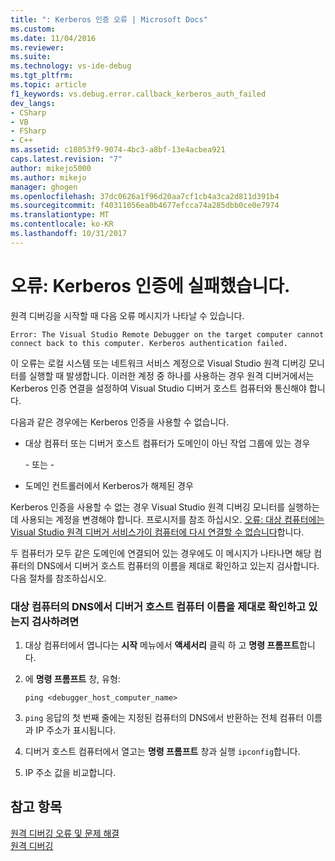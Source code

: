 ```yaml
---
title: ": Kerberos 인증 오류 | Microsoft Docs"
ms.custom: 
ms.date: 11/04/2016
ms.reviewer: 
ms.suite: 
ms.technology: vs-ide-debug
ms.tgt_pltfrm: 
ms.topic: article
f1_keywords: vs.debug.error.callback_kerberos_auth_failed
dev_langs:
- CSharp
- VB
- FSharp
- C++
ms.assetid: c18053f9-9074-4bc3-a8bf-13e4acbea921
caps.latest.revision: "7"
author: mikejo5000
ms.author: mikejo
manager: ghogen
ms.openlocfilehash: 37dc0626a1f96d20aa7cf1cb4a3ca2d811d391b4
ms.sourcegitcommit: f40311056ea0b4677efcca74a285dbb0ce0e7974
ms.translationtype: MT
ms.contentlocale: ko-KR
ms.lasthandoff: 10/31/2017
---
```

# <a name="error-kerberos-authentication-failed"></a>오류: Kerberos 인증에 실패했습니다.
원격 디버깅을 시작할 때 다음 오류 메시지가 나타날 수 있습니다.  
  
```  
Error: The Visual Studio Remote Debugger on the target computer cannot connect back to this computer. Kerberos authentication failed.  
```  
  
 이 오류는 로컬 시스템 또는 네트워크 서비스 계정으로 Visual Studio 원격 디버깅 모니터를 실행할 때 발생합니다. 이러한 계정 중 하나를 사용하는 경우 원격 디버거에서는 Kerberos 인증 연결을 설정하여 Visual Studio 디버거 호스트 컴퓨터와 통신해야 합니다.  
  
 다음과 같은 경우에는 Kerberos 인증을 사용할 수 없습니다.  
  
-   대상 컴퓨터 또는 디버거 호스트 컴퓨터가 도메인이 아닌 작업 그룹에 있는 경우  
  
     \- 또는 -  
  
-   도메인 컨트롤러에서 Kerberos가 해제된 경우  
  
 Kerberos 인증을 사용할 수 없는 경우 Visual Studio 원격 디버깅 모니터를 실행하는 데 사용되는 계정을 변경해야 합니다. 프로시저를 참조 하십시오. [오류: 대상 컴퓨터에는 Visual Studio 원격 디버거 서비스가이 컴퓨터에 다시 연결할 수 없습니다](../debugger/error-the-visual-studio-remote-debugger-service-on-the-target-computer-cannot-connect-back-to-this-computer.md)합니다.  
  
 두 컴퓨터가 모두 같은 도메인에 연결되어 있는 경우에도 이 메시지가 나타나면 해당 컴퓨터의 DNS에서 디버거 호스트 컴퓨터의 이름을 제대로 확인하고 있는지 검사합니다. 다음 절차를 참조하십시오.  
  
### <a name="to-verify-that-dns-on-the-target-computer-is-correctly-resolving-the-debugger-host-computer-name"></a>대상 컴퓨터의 DNS에서 디버거 호스트 컴퓨터 이름을 제대로 확인하고 있는지 검사하려면  
  
1.  대상 컴퓨터에서 엽니다는 **시작** 메뉴에서 **액세서리** 클릭 하 고 **명령 프롬프트**합니다.  
  
2.  에 **명령 프롬프트** 창, 유형:  
  
    ```  
    ping <debugger_host_computer_name>  
    ```  
  
3.  `ping` 응답의 첫 번째 줄에는 지정된 컴퓨터의 DNS에서 반환하는 전체 컴퓨터 이름과 IP 주소가 표시됩니다.  
  
4.  디버거 호스트 컴퓨터에서 열고는 **명령 프롬프트** 창과 실행 `ipconfig`합니다.  
  
5.  IP 주소 값을 비교합니다.  
  
## <a name="see-also"></a>참고 항목  
 [원격 디버깅 오류 및 문제 해결](../debugger/remote-debugging-errors-and-troubleshooting.md)   
 [원격 디버깅](../debugger/remote-debugging.md)